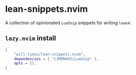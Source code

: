 # lean-snippets.nvim

A collection of opinionated `LuaSnip` snippets for writing `lean4`.

## `lazy.nvim` install

```lua
{
	"will-lyans/lean-snippets.nvim",
	dependencies = { "L3MON4D3/LuaSnip" },
	opts = {},
}
```
